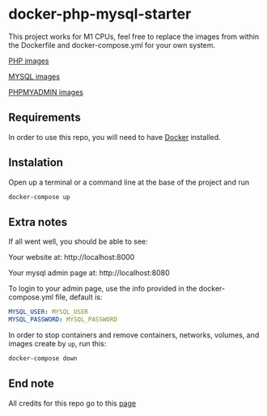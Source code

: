 # docker-php-mysql-starter

This project works for M1 CPUs, feel free to replace the images from within the Dockerfile and docker-compose.yml for
your own system.

[PHP images](https://hub.docker.com/_/php?tab=tags)

[MYSQL images](https://hub.docker.com/_/mysql?tab=tags)

[PHPMYADMIN images](https://hub.docker.com/_/phpmyadmin?tab=tags)

## Requirements
In order to use this repo, you will need to have [Docker](https://www.docker.com/products/docker-desktop/) installed.

## Instalation

Open up a terminal or a command line at the base of the project and run
```bash
docker-compose up
```

## Extra notes

If all went well, you should be able to see:

Your website at: http://localhost:8000

Your mysql admin page at: http://localhost:8080

To login to your admin page, use the info provided in the docker-compose.yml file, default is:
```yml
MYSQL_USER: MYSQL_USER
MYSQL_PASSWORD: MYSQL_PASSWORD
```

In order to stop containers and remove containers, networks, volumes, and images create by `up`, run this:

```bash
docker-compose down
```

## End note

All credits for this repo go to this [page](https://www.section.io/engineering-education/dockerized-php-apache-and-mysql-container-development-environment/)